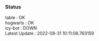 ### Status


table : OK  
hogwarts : OK  
icy-bot : DOWN  
Latest Update : 2022-08-31 10:11:08.763159
